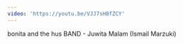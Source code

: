 ```yaml
---
video: 'https://youtu.be/VJJ7sH8fZCY'
---
```

bonita and the hus BAND - Juwita Malam (Ismail Marzuki)
